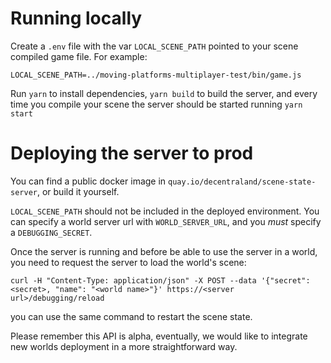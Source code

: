 # Running locally

Create a `.env` file with the var `LOCAL_SCENE_PATH` pointed to your scene compiled game file. For example:

```
LOCAL_SCENE_PATH=../moving-platforms-multiplayer-test/bin/game.js
```

Run `yarn` to install dependencies, `yarn build` to build the server, and every time you compile your scene the server should be started running `yarn start`

# Deploying the server to prod

You can find a public docker image in `quay.io/decentraland/scene-state-server`, or build it yourself.

`LOCAL_SCENE_PATH` should not be included in the deployed environment. You can specify a world server url with `WORLD_SERVER_URL`, and you *must* specify a `DEBUGGING_SECRET`.

Once the server is running and before be able to use the server in a world, you need to request the server to load the world's scene:

```
curl -H "Content-Type: application/json" -X POST --data '{"secret": <secret>, "name": "<world name>"}' https://<server url>/debugging/reload
```

you can use the same command to restart the scene state.

Please remember this API is alpha, eventually, we would like to integrate new worlds deployment in a more straightforward way.
